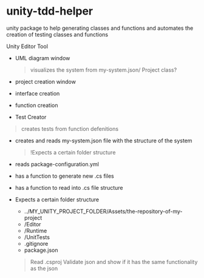 # unity-tdd-helper
unity package to help generating classes and functions and automates the creation of testing classes and functions


Unity Editor Tool



* UML diagram window
  > visualizes the system from my-system.json/ Project class?

* project creation window
* interface creation
* function creation

* Test Creator
> creates tests from function defenitions
> 


* creates and reads  my-system.json file with the structure of the system
  > !Expects a certain folder structure

* reads package-configuration.yml
  



* has a function to generate new .cs files


* has a function to read into .cs file structure
 
* Expects a certain folder structure
    - ../MY_UNITY_PROJECT_FOLDER/Assets/the-repository-of-my-project
     - /Editor
     - /Runtime
     - /UnitTests
     - .gitignore
     - package.json
      
  > Read .csproj
  > Validate json and show if it has the same functionality as the json
  

